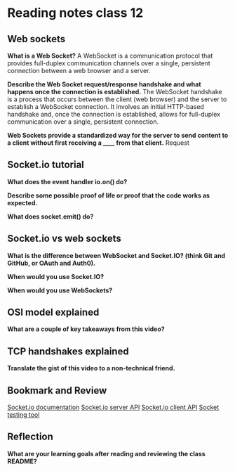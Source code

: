 # Reading notes class 12

## Web sockets

**What is a Web Socket?**
A WebSocket is a communication protocol that provides full-duplex communication channels over a single, persistent connection between a web browser and a server.

**Describe the Web Socket request/response handshake and what happens once the connection is established.**
The WebSocket handshake is a process that occurs between the client (web browser) and the server to establish a WebSocket connection. It involves an initial HTTP-based handshake and, once the connection is established, allows for full-duplex communication over a single, persistent connection.

**Web Sockets provide a standardized way for the server to send content to a client without first receiving a ____ from that client.**
Request

## Socket.io tutorial

**What does the event handler io.on() do?**

**Describe some possible proof of life or proof that the code works as expected.**

**What does socket.emit() do?**

## Socket.io vs web sockets

**What is the difference between WebSocket and Socket.IO? (think Git and GitHub, or OAuth and Auth0).**

**When would you use Socket.IO?**

**When would you use WebSockets?**

## OSI model explained

**What are a couple of key takeaways from this video?**

## TCP handshakes explained

**Translate the gist of this video to a non-technical friend.**

## Bookmark and Review

[Socket.io documentation](https://socket.io/docs/v4/)
[Socket.io server API](https://socket.io/docs/v4/server-api)
[Socket.io client API](https://socket.io/docs/v4/client-api)
[Socket testing tool](https://amritb.github.io/socketio-client-tool/)

## Reflection

**What are your learning goals after reading and reviewing the class README?**

